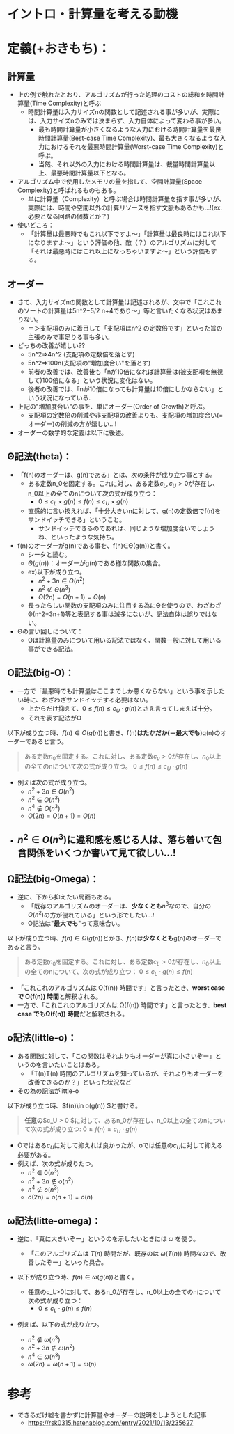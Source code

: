 # イントロ・計算量を考える動機

# 定義(+おきもち)：

## 計算量

- 上の例で触れたとおり、アルゴリズムが行った処理のコストの総和を時間計算量(Time Complexity)と呼ぶ
  - 時間計算量は入力サイズnの関数として記述される事が多いが、実際には、入力サイズnのみでは決まらず、入力自体によって変わる事が多い。
    - 最も時間計算量が小さくなるような入力における時間計算量を最良時間計算量(Best-case Time Complexity)、最も大きくなるような入力におけるそれを最悪時間計算量(Worst-case Time Complexity)と呼ぶ。
    - 当然、それ以外の入力における時間計算量は、裁量時間計算量以上、最悪時間計算量以下となる。
- アルゴリズム中で使用したメモリの量を指して、空間計算量(Space Complexity)と呼ばれるものもある。
  - 単に計算量（Complexity）と呼ぶ場合は時間計算量を指す事が多いが、実際には、時間や空間以外の計算リソースを指す文脈もあるかも…!(ex. 必要となる回路の個数とか？)
- 使いどころ：
  - 「計算量は最悪時でもこれ以下ですよ～」「計算量は最良時にはこれ以下になりますよ～」という評価の他、敵（？）のアルゴリズムに対して「それは最悪時にはこれ以上になっちゃいますよ～」という評価もする。

## オーダー

- さて、入力サイズnの関数として計算量は記述されるが、文中で「これこれのソートの計算量は5n^2−5/2 n+4であり～」等と言いたくなる状況はあまりない。
  - ＝＞支配項のみに着目して「支配項はn^2 の定数倍です」といった旨の主張のみで事足りる事も多い。
- どっちの改善が嬉しい??
  - 5n^2⇒4n^2 (支配項の定数倍を落とす)
  - 5n^2⇒100n(支配項の"増加度合い"を落とす)
  - 前者の改善では、改善後も「nが10倍になれば計算量は(被支配項を無視して)100倍になる」という状況に変化はない。
  - 後者の改善では、「nが10倍になっても計算量は10倍にしかならない」という状況になっている.
- 上記の"増加度合い"の事を、単にオーダー(Order of Growth)と呼ぶ。
  - 支配項の定数倍の削減や非支配項の改善よりも、支配項の増加度合い(=オーダー)の削減の方が嬉しい…!
- オーダーの数学的な定義は以下に後述。

## Θ記法(theta)：

- 「f(n)のオーダーは、g(n)である」とは、次の条件が成り立つ事とする。
  - ある定数n_0を固定する。これに対し、ある定数$c_L,c_U>0$が存在し、n_0以上の全てのnについて次の式が成り立つ：
    - $0≤c_L × g(n)≤f(n)≤c_U × g(n)$
  - 直感的に言い換えれば、「十分大きいnに対して、g(n)の定数倍でf(n)をサンドイッチできる」ということ。
    - サンドイッチできるのであれば、同じような増加度合いでしょうね、といったような気持ち。
- f(n)のオーダーがg(n)である事を、f(n)∈Θ(g(n))と書く。
  - シータと読む。
  - $\Theta (g(n))$：オーダーがg(n)である様な関数の集合。
  - ex)以下が成り立つ。
    - $n^2 + 3n \in \Theta (n^2)$
    - $n^2 \notin \Theta (n^3)$
    - $\Theta (2n) = \Theta(n+1) = \Theta(n)$
  - 長ったらしい関数の支配項のみに注目する為にΘを使うので、わざわざΘ(n^2+3n+1)等と表記する事は滅多にないが、記法自体は誤りではない。
- Θの言い回しについて：
  - Θは計算量のみについて用いる記法ではなく、関数一般に対して用いる事ができる記法。

## O記法(big-O)：

- 一方で「最悪時でも計算量はここまでしか悪くならない」という事を示したい時に、わざわざサンドイッチする必要はない。
  - 上からだけ抑えて、$0 \leq f(n) \leq c_U \cdot g(n)$とさえ言ってしまえば十分。
  - それを表す記法がO

以下が成り立つ時、$f(n)\in O(g(n))$と書き、f(n)**はたかだか(＝最大でも**)g(n)のオーダーであると言う。

> ある定数$n_0$を固定する。これに対し、ある定数$c_u>0$が存在し、$n_0$以上の全てのnについて次の式が成り立つ。
> $0 \leq f(n) \leq c_U \cdot g(n)$

- 例えば次の式が成り立つ。
  - $n^2 + 3n \in O(n^2)$
  - $n^2 \in O (n^3)$
  - $n^4 \notin O (n^3)$
  - $O(2n) = O(n+1) = O(n)$
- ## $n^2 \in O (n^3)$に違和感を感じる人は、落ち着いて包含関係をいくつか書いて見て欲しい...!

## Ω記法(big-Omega)：

- 逆に、下から抑えたい局面もある。
  - 「既存のアルゴリズムのオーダーは、**少なくとも**$n^3$なので、自分の$O(n^2)$の方が優れている」という形でしたい...!
  - O記法は"**最大でも**"って意味合い。

以下が成り立つ時、$f(n)\in \Omega(g(n))$とかき、$f(n)$は**少なくとも**g(n)のオーダーであると言う。

> ある定数$n_0$を固定する。これに対し、ある定数$c_L>0$が存在し、$n_0$以上の全てのnについて、次の式が成り立つ：
> $0\leq c_L \cdot g(n) \leq f(n)$

- 「これこれのアルゴリズムは O(f(n)) 時間です」と言ったとき、**worst case で O(f(n)) 時間**と解釈される。
- 一方で、「これこれのアルゴリズムは Ω(f(n)) 時間です」と言ったとき、**best case でもΩ(f(n)) 時間**だと解釈される。

## o記法(little-o)：

- ある関数に対して、「この関数はそれよりもオーダーが真に小さいぞー」というのを言いたいことはある。
  - 「T(n)T(n) 時間のアルゴリズムを知っているが、それよりもオーダーを改善できるのか？」といった状況など
- その為の記法がlittle-o

以下が成り立つ時、$f(n)\in o(g(n)) $と書ける。

> **任意の**$c_U > 0 $に対して、あるn_0が存在し、n_0以上の全てのnについて次の式が成り立つ:
> $0 \leq f(n) \leq c_U \cdot g(n)$

- Oではある$c_U$に対して抑えれば良かったが、oでは任意の$c_U$に対して抑える必要がある。
- 例えば、次の式が成りたつ。
  - $n^2 \in 0(n^3)$
  - $n^2+3n \notin o(n^2)$
  - $n^4 \notin o(n^3)$
  - $o(2n) = o(n+1) = o(n)$

## ω記法(litte-omega)：

- 逆に、「真に大きいぞー」というのを示したいときには $\omega$ を使う。

  - 「このアルゴリズムは $T(n)$ 時間だが、既存のは $\omega(T(n))$ 時間なので、改善したぞー」といった具合。

- 以下が成り立つ時、$f(n)\in \omega(g(n))$と書く。
  - 任意のc_L>0に対して、あるn_0が存在し、n_0以上の全てのnについて次の式が成り立つ：
    - $0 \leq c_L\cdot g(n) \leq f(n)$
- 例えば、以下の式が成り立つ。
  - $n^2 \notin \omega(n^3)$
  - $n^2+3n \notin \omega(n^2)$
  - $n^4 \in \omega(n^3)$
  - $\omega(2n) = \omega(n+1) = \omega(n)$

# 参考

- できるだけ嘘を書かずに計算量やオーダーの説明をしようとした記事
  - https://rsk0315.hatenablog.com/entry/2021/10/13/235627
